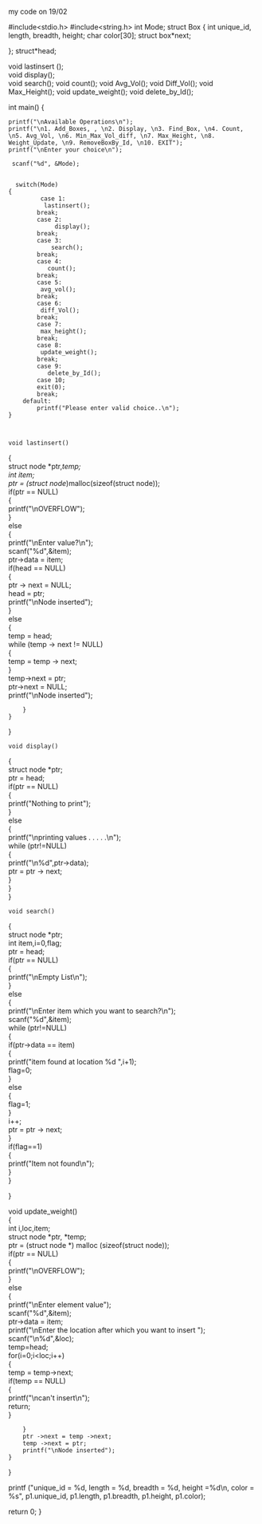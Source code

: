 my code on 19/02

#include<stdio.h> 
#include<string.h>
  int Mode;
struct Box
{ 
   int unique_id, length, breadth, height;
   char color[30];
   struct box*next;
   
}; 
struct*head;



void lastinsert ();  
void display();  
void search();
void count();
void Avg_Vol();
void Diff_Vol();
void Max_Height();
 void update_weight(); 
void delete_by_Id();
  
int main() 
{  
    
    printf("\nAvailable Operations\n");
    printf("\n1. Add_Boxes, , \n2. Display, \n3. Find_Box, \n4. Count, \n5. Avg_Vol, \n6. Min_Max_Vol_diff, \n7. Max_Height, \n8. Weight_Update, \n9. RemoveBoxBy_Id, \n10. EXIT");
    printf("\nEnter your choice\n");
    
     scanf("%d", &Mode);
     
     
      switch(Mode)
    {
             case 1:  
              lastinsert();  
            break;  
            case 2:  
                 display();          
            break;  
            case 3:  
                search();     
            break;  
            case 4:  
               count();       
            break;  
            case 5:  
             avg_vol();        
            break;  
            case 6:  
             diff_Vol();          
            break;  
            case 7: 
             max_height();
            break;  
            case 8:  
             update_weight();
            break;  
            case 9:  
               delete_by_Id();
            case 10;
            exit(0);  
            break;
        default:
            printf("Please enter valid choice..\n");
    }
    
    
    
    void lastinsert()  
{  
    struct node *ptr,*temp;  
    int item;     
    ptr = (struct node*)malloc(sizeof(struct node));      
    if(ptr == NULL)  
    {  
        printf("\nOVERFLOW");     
    }  
    else  
    {  
        printf("\nEnter value?\n");  
        scanf("%d",&item);  
        ptr->data = item;  
        if(head == NULL)  
        {  
            ptr -> next = NULL;  
            head = ptr;  
            printf("\nNode inserted");  
        }  
        else  
        {  
            temp = head;  
            while (temp -> next != NULL)  
            {  
                temp = temp -> next;  
            }  
            temp->next = ptr;  
            ptr->next = NULL;  
            printf("\nNode inserted");  
          
        }  
    }  
}  
     
    
    
    
    void display()  
{  
    struct node *ptr;  
    ptr = head;   
    if(ptr == NULL)  
    {  
        printf("Nothing to print");  
    }  
    else  
    {  
        printf("\nprinting values . . . . .\n");   
        while (ptr!=NULL)  
        {  
            printf("\n%d",ptr->data);  
            ptr = ptr -> next;  
        }  
    }  
}     



    void search()  
{  
    struct node *ptr;  
    int item,i=0,flag;  
    ptr = head;   
    if(ptr == NULL)  
    {  
        printf("\nEmpty List\n");  
    }  
    else  
    {   
        printf("\nEnter item which you want to search?\n");   
        scanf("%d",&item);  
        while (ptr!=NULL)  
        {  
            if(ptr->data == item)  
            {  
                printf("item found at location %d ",i+1);  
                flag=0;  
            }   
            else  
            {  
                flag=1;  
            }  
            i++;  
            ptr = ptr -> next;  
        }  
        if(flag==1)  
        {  
            printf("Item not found\n");  
        }  
    }     
          
}  
    
 
 
 void update_weight()  
{  
    int i,loc,item;   
    struct node *ptr, *temp;  
    ptr = (struct node *) malloc (sizeof(struct node));  
    if(ptr == NULL)  
    {  
        printf("\nOVERFLOW");  
    }  
    else  
    {  
        printf("\nEnter element value");  
        scanf("%d",&item);  
        ptr->data = item;  
        printf("\nEnter the location after which you want to insert ");  
        scanf("\n%d",&loc);  
        temp=head;  
        for(i=0;i<loc;i++)  
        {  
            temp = temp->next;  
            if(temp == NULL)  
            {  
                printf("\ncan't insert\n");  
                return;  
            }  
          
        }  
        ptr ->next = temp ->next;   
        temp ->next = ptr;   
        printf("\nNode inserted");  
    }  
}  
  
   printf ("unique_id = %d, length = %d, breadth = %d, height =%d\n, color = %s", p1.unique_id, p1.length, p1.breadth, p1.height, p1.color); 
  
   return 0; 
} 
